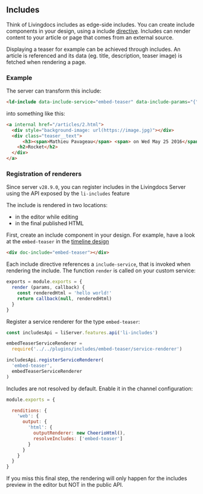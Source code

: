 ## Includes

Think of Livingdocs includes as edge-side includes. You can create include components in your design, using a include [directive](../../livingdocs-framework/directives.md).
Includes can render content to your article or page that comes from an external source.

Displaying a teaser for example can be achieved through includes. An article is referenced and its data (eg. title, description, teaser image) is fetched when rendering a page.

### Example

The server can transform this include:
```html
<ld-include data-include-service="embed-teaser" data-include-params="{"mediaId":2}"></ld-include>
```

into something like this:
```html
<a internal href="/articles/2.html">
  <div style="background-image: url(https://image.jpg)"></div>
  <div class="teaser__text">
      <h3><span>Mathieu Pavageau</span> <span> on Wed May 25 2016</span></h3>
    <h2>Rocket</h2>
  </div>
</a>
```

### Registration of renderers

Since server `v28.9.0`, you can register includes in the Livingdocs Server using the API exposed by the `li-includes` feature

The include is rendered in two locations:
- in the editor while editing
- in the final published HTML

First, create an include component in your design. For example, have a look at the `embed-teaser` in the [timeline design](https://github.com/upfrontIO/livingdocs-design-timeline/blob/master/source/components/Embeds/embed-teaser.html)

```html
<div doc-include="embed-teaser"></div>
```

Each include directive references a `include-service`, that is invoked when rendering the include. The function `render` is called on your custom service:

```js
exports = module.exports = {
  render (params, callback) {
    const renderedHtml = 'hello world!'
    return callback(null, renderedHtml)
  }
}
```

Register a service renderer for the type `embed-teaser`:

```js
const includesApi = liServer.features.api('li-includes')

embedTeaserServiceRenderer =
  require('../../plugins/includes/embed-teaser/service-renderer')

includesApi.registerServiceRenderer(
  'embed-teaser',
  embedTeaserServiceRenderer
)
```

Includes are not resolved by default. Enable it in the channel configuration:
```js
module.exports = {

  renditions: {
    'web': {
      output: {
        'html': {
          outputRenderer: new CheerioHtml(),
          resolveIncludes: ['embed-teaser']
        }
      }
    }
  }
}
```
If you miss this final step, the rendering will only happen for the includes preview in the editor but NOT in the public API.
